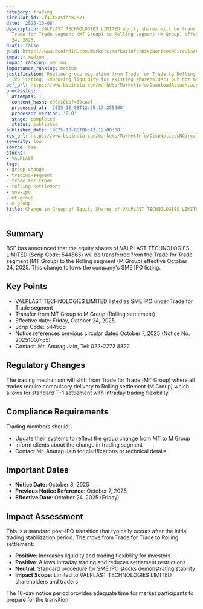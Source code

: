 ```yaml
---
category: trading
circular_id: 7f41f8a5fee82571
date: '2025-10-08'
description: VALPLAST TECHNOLOGIES LIMITED equity shares will be transferred from
  Trade for Trade segment (MT Group) to Rolling segment (M Group) effective October
  24, 2025.
draft: false
guid: https://www.bseindia.com/markets/MarketInfo/DispNoticesNCirculars.aspx?Noticeid={07D919B5-69D8-465D-941B-EFA8DE346E17}&noticeno=20251008-2&dt=10/08/2025&icount=2&totcount=35&flag=0
impact: medium
impact_ranking: medium
importance_ranking: medium
justification: Routine group migration from Trade for Trade to Rolling segment post-SME
  IPO listing, improving liquidity for existing shareholders but not market-wide impact
pdf_url: https://www.bseindia.com/markets/MarketInfo/DownloadAttach.aspx?id=20251008-2&attachedId=
processing:
  attempts: 1
  content_hash: e90cc0bbf469caef
  processed_at: '2025-10-08T12:55:17.255908'
  processor_version: '2.0'
  stage: completed
  status: published
published_date: '2025-10-08T06:43:12+00:00'
rss_url: https://www.bseindia.com/markets/MarketInfo/DispNoticesNCirculars.aspx?Noticeid={07D919B5-69D8-465D-941B-EFA8DE346E17}&noticeno=20251008-2&dt=10/08/2025&icount=2&totcount=35&flag=0
severity: low
source: bse
stocks:
- VALPLAST
tags:
- group-change
- trading-segment
- trade-for-trade
- rolling-settlement
- sme-ipo
- mt-group
- m-group
title: Change in Group of Equity Shares of VALPLAST TECHNOLOGIES LIMITED
---
```


## Summary

BSE has announced that the equity shares of VALPLAST TECHNOLOGIES LIMITED (Scrip Code: 544565) will be transferred from the Trade for Trade segment (MT Group) to the Rolling segment (M Group) effective October 24, 2025. This change follows the company's SME IPO listing.

## Key Points

- VALPLAST TECHNOLOGIES LIMITED listed as SME IPO under Trade for Trade segment
- Transfer from MT Group to M Group (Rolling settlement)
- Effective date: Friday, October 24, 2025
- Scrip Code: 544565
- Notice references previous circular dated October 7, 2025 (Notice No. 20251007-55)
- Contact: Mr. Anurag Jain, Tel: 022-2272 8822

## Regulatory Changes

The trading mechanism will shift from Trade for Trade (MT Group) where all trades require compulsory delivery to Rolling settlement (M Group) which allows for standard T+1 settlement with intraday trading flexibility.

## Compliance Requirements

Trading members should:
- Update their systems to reflect the group change from MT to M Group
- Inform clients about the change in trading segment
- Contact Mr. Anurag Jain for clarifications or technical details

## Important Dates

- **Notice Date**: October 8, 2025
- **Previous Notice Reference**: October 7, 2025
- **Effective Date**: October 24, 2025 (Friday)

## Impact Assessment

This is a standard post-IPO transition that typically occurs after the initial trading stabilization period. The move from Trade for Trade to Rolling settlement:

- **Positive**: Increases liquidity and trading flexibility for investors
- **Positive**: Allows intraday trading and reduces settlement restrictions
- **Neutral**: Standard procedure for SME IPO stocks demonstrating stability
- **Impact Scope**: Limited to VALPLAST TECHNOLOGIES LIMITED shareholders and traders

The 16-day notice period provides adequate time for market participants to prepare for the transition.